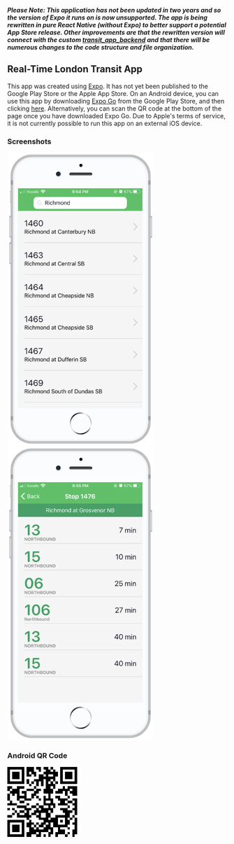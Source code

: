***Please Note: This application has not been updated in two years and so the version of Expo it runs on is now unsupported. The app is being rewritten in pure React Native (without Expo) to better support a potential App Store release. Other improvements are that the rewritten version will connect with the custom [transit_app_backend](https://github.com/gonzalez-chris/transit_app_backend) and that there will be numerous changes to the code structure and file organization.***

## Real-Time London Transit App

This app was created using [Expo](https://play.google.com/store/apps/details?id=host.exp.exponent). It has not yet been published to the Google Play Store or the Apple App Store. On an Android device, you can use this app by downloading [Expo Go](https://play.google.com/store/apps/details?id=host.exp.exponent) from the Google Play Store, and then clicking [here](https://expo.io/--/to-exp/exp%3A%2F%2Fexp.host%2F%40chris_g%2Flondontransitapp). Alternatively, you can scan the QR code at the bottom of the page once you have downloaded Expo Go. Due to Apple's terms of service, it is not currently possible to run this app on an external iOS device.

### Screenshots

<img src = "screenshots/iPhone8_search_%20results1.png" width=334/>
<img src = "screenshots/iPhone8_bus_times1.png" width=334/>

### Android QR Code

<img src = "screenshots/QR%20Code.png"/>
